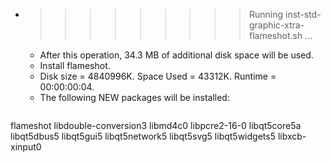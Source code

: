* >>>>>>>>> Running inst-std-graphic-xtra-flameshot.sh ...
  * After this operation, 34.3 MB of additional disk space will be used.
  * Install flameshot.
  * Disk size = 4840996K. Space Used = 43312K. Runtime = 00:00:00:04.
  * The following NEW packages will be installed:
  ```bash
flameshot libdouble-conversion3 libmd4c0 libpcre2-16-0 libqt5core5a
libqt5dbus5 libqt5gui5 libqt5network5 libqt5svg5 libqt5widgets5
libxcb-xinput0
  ```
